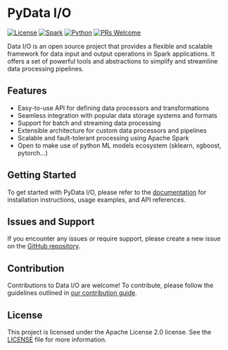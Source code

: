 # PyData I/O

[![License](https://img.shields.io/badge/License-Apache_2.0-blue.svg)](https://opensource.org/licenses/Apache-2.0)
[![Spark](https://img.shields.io/badge/Spark-3.5.2-blue)](https://spark.apache.org/releases/spark-release-3-5-2.html)
[![Python](https://img.shields.io/badge/python-3.11-red)](https://www.python.org/)
[![PRs Welcome](https://img.shields.io/badge/PRs-welcome-brightgreen.svg)][contributing]

Data I/O is an open source project that provides a flexible and scalable framework for data input and output operations in Spark applications. It offers a set of powerful tools and abstractions to simplify and streamline data processing pipelines.

## Features

- Easy-to-use API for defining data processors and transformations
- Seamless integration with popular data storage systems and formats
- Support for batch and streaming data processing
- Extensible architecture for custom data processors and pipelines
- Scalable and fault-tolerant processing using Apache Spark
- Open to make use of python ML models ecosystem (sklearn, xgboost, pytorch...)

## Getting Started
To get started with PyData I/O, please refer to the [documentation][gettingstarted] for installation instructions, usage examples, and API references.

## Issues and Support
If you encounter any issues or require support, please create a new issue on the [GitHub repository][issues].

## Contribution
Contributions to Data I/O are welcome! To contribute, please follow the guidelines outlined in [our contribution guide][contributing].

## License
This project is licensed under the Apache License 2.0 license. See the [LICENSE][license] file for more information.

[gettingstarted]: https://amadeusitgroup.github.io/pydataio/getting-started.html
[documentation]: https://amadeusitgroup.github.io/pydataio/
[contributing]: CONTRIBUTING.md
[codeofconduct]: CODE_OF_CONDUCT.md
[license]: LICENSE
[repository]: https://github.com/AmadeusITGroup/PyDataIO
[issues]: https://github.com/AmadeusITGroup/PyDataIO/issues